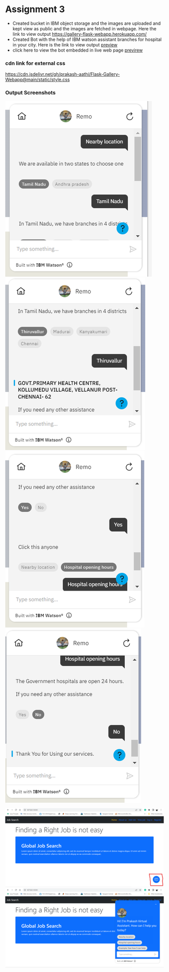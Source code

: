 
# Assignment 3

- Created bucket in IBM object storage and the images are uploaded and kept view as public and the images are fetched in webpage. Here the link to view output https://gallery-flask-webapp.herokuapp.com/ 
- Created Bot with the help of IBM watson assistant branches for hospital in your city. Here is the link to view output [preview](https://web-chat.global.assistant.watson.appdomain.cloud/preview.html?backgroundImageURL=https%3A%2F%2Fau-syd.assistant.watson.cloud.ibm.com%2Fpublic%2Fimages%2Fupx-8187f921-dbf2-4b32-bc7f-205c659d2495%3A%3Adeae5668-62e8-471e-9f87-a3f9370864a4&integrationID=bae1d2fa-58fd-4176-9ba7-88701dab52bf&region=au-syd&serviceInstanceID=8187f921-dbf2-4b32-bc7f-205c659d2495) 
- click here to view the bot embedded in live web page [previrew](https://job-search-portal-07.herokuapp.com/)


### cdn link for external css 

https://cdn.jsdelivr.net/gh/prakash-aathi/Flask-Gallery-Webapp@main/static/style.css


### Output Screenshots 

![image1](supporting_files/hospital1.png)
![image2](supporting_files/hospital2.png)
![image3](supporting_files/hospital3.png)
![image4](supporting_files/hospital4.png)

![image4](supporting_files/bot_embedded1.png)
![image4](supporting_files/bot_embedded2.png)

